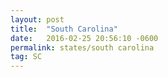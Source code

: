 ```yaml
---
layout: post
title:  "South Carolina"
date:   2016-02-25 20:56:10 -0600
permalink: states/south carolina
tag: SC
---
```

